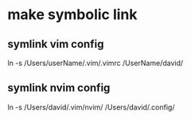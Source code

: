 # make symbolic link

## symlink vim config
ln -s /Users/userName/.vim/.vimrc /UserName/david/

## symlink nvim config
ln -s /Users/david/.vim/nvim/ /Users/david/.config/
